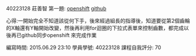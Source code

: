 40223128 莊善智
第一題:
[openshift](http://w17-40223128.rhcloud.com/mygeartest2)
[github](https://github.com/40223128/W17)



心得:一開始完全不知道該從何下手，後來經過組長的指導後，知道要從第2個齒輪的X軸還有Y軸開始改變，然後再利用for迴圈的下拉式表單來控制齒數，都完成以後再已github同步openshift 來完成作業


編寫時間: 2015.06.29 23:10
學員學號: 40223128
課程自我評分: 70


